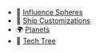 * :gem: [Influence Spheres](https://github.com/haslo/space4x/blob/master/influence_spheres.md)
* :rocket: [Ship Customizations](https://github.com/haslo/space4x/blob/master/ship_customizations.md)
* :earth_africa: [Planets](https://github.com/haslo/space4x/blob/master/planets.md)
* :satellite: [Tech Tree](https://github.com/haslo/space4x/blob/master/tech_tree.md)
